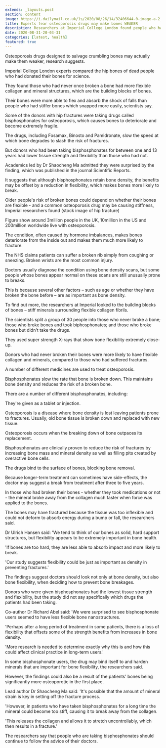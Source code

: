 ```yaml
---
extends: _layouts.post
section: content
image: https://i.dailymail.co.uk/1s/2020/08/26/14/32406644-0-image-a-2_1598446877155.jpg 
title: Experts fear osteoporosis drugs may make bones WEAKER 
description: Researchers at Imperial College London found people who had never had a broken bone had more flexible collagen in their hip bones. Osteoporosis drugs may reduce this flexibility. 
date: 2020-08-31-20-03-31 
categories: [latest, health] 
featured: true 
--- 
```

Osteoporosis drugs designed to salvage crumbling bones may actually make them weaker, research suggests.

Imperial College London experts compared the hip bones of dead people who had donated their bones for science.

They found those who had never once broken a bone had more flexible collagen and mineral structures, which are the building blocks of bones.

Their bones were more able to flex and absorb the shock of falls than people who had stiffer bones which snapped more easily, scientists say.

Some of the donors with hip fractures were taking drugs called bisphosphonates for osteoporosis, which causes bones to deteriorate and become extremely fragile.

The drugs, including Fosamax, Binosto and Pamidronate, slow the speed at which bone degrades to slash the risk of fractures. 

But donors who had been taking bisphosphonates for between one and 13 years had lower tissue strength and flexibility than those who had not.

Academics led by Dr Shaocheng Ma admitted they were surprised by the finding, which was published in the journal Scientific Reports. 

It suggests that although bisphosphonates retain bone density, the benefits may be offset by a reduction in flexibility, which makes bones more likely to break.

Older people's risk of broken bones could depend on whether their bones are flexible - and a common osteoporosis drug may be causing stiffness, Imperial researchers found (stock image of hip fracture)

Figure show around 3million people in the UK, 10million in the US and 200million worldwide live with osteoporosis. 

The condition, often caused by hormone imbalances, makes bones deteriorate from the inside out and makes them much more likely to fracture. 

The NHS claims patients can suffer a broken rib simply from coughing or sneezing. Broken wrists are the most common injury. 

Doctors usually diagnose the condition using bone density scans, but some people whose bones appear normal on these scans are still unusually prone to breaks.  

This is because several other factors – such as age or whether they have broken the bone before – are as important as bone density. 

To find out more, the researchers at Imperial looked to the building blocks of bones – stiff minerals surrounding flexible collagen fibrils.  

The scientists split a group of 30 people into those who never broke a bone; those who broke bones and took biphosphonates; and those who broke bones but didn't take the drugs.

They used super strength X-rays that show bone flexibility extremely close-up. 



Donors who had never broken their bones were more likely to have flexible collagen and minerals, compared to those who had suffered fractures.  

A number of different medicines are used to treat osteoporosis.

Bisphosphonates slow the rate that bone is broken down. This maintains bone density and reduces the risk of a broken bone.

There are a number of different bisphosphonates, including:



They're given as a tablet or injection. 

Osteoporosis is a disease where bone density is lost leaving patients prone to fractures. Usually, old bone tissue is broken down and replaced with new tissue. 

Osteoporosis occurs when the breaking down of bone outpaces its replacement. 

Bisphosphonates are clinically proven to reduce the risk of fractures by increasing bone mass and mineral density as well as filling pits created by overactive bone cells.

The drugs bind to the surface of bones, blocking bone removal. 

Because longer-term treatment can sometimes have side-effects, the doctor may suggest a break from treatment after three to five years. 

In those who had broken their bones - whether they took medications or not - the mineral broke away from the collagen much faster when force was applied to the bones. 

The bones may have fractured because the tissue was too inflexible and could not deform to absorb energy during a bump or fall, the researchers said.   

Dr Ulrich Hansen said: 'We tend to think of our bones as solid, hard support structures, but flexibility appears to be extremely important in bone health. 

'If bones are too hard, they are less able to absorb impact and more likely to break. 

'Our study suggests flexibility could be just as important as density in preventing fractures.' 

The findings suggest doctors should look not only at bone density, but also bone flexibility, when deciding how to prevent bone breakages.  

Donors who were given bisphosphonates had the lowest tissue strength and flexibility, but the study did not say specifically which drugs the patients had been taking. 

Co-author Dr Richard Abel said: 'We were surprised to see bisphosphonate users seemed to have less flexible bone nanostructures. 

'Perhaps after a long period of treatment in some patients, there is a loss of flexibility that offsets some of the strength benefits from increases in bone density. 

'More research is needed to determine exactly why this is and how this could affect clinical practice in long-term users.' 



In some bisphosphonate users, the drug may bind itself to and harden minerals that are important for bone flexibility, the researchers said.

However, the findings could also be a result of the patients' bones being significantly more osteoporotic in the first place.  

Lead author Dr Shaocheng Ma said: 'It's possible that the amount of mineral strain is key in setting off the fracture process. 

'However, in patients who have taken bisphosphonates for a long time the mineral could become too stiff, causing it to break away from the collagen. 

'This releases the collagen and allows it to stretch uncontrollably, which then results in a fracture.'

The researchers say that people who are taking bisphosphonates should continue to follow the advice of their doctors. 

